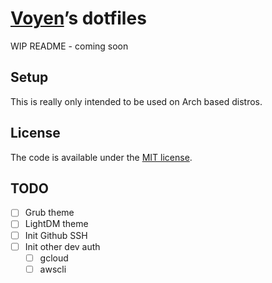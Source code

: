 # [Voyen][repo]’s dotfiles

WIP README - coming soon

## Setup

This is really only intended to be used on Arch based distros.

## License

The code is available under the [MIT license][license].

## TODO

- [ ] Grub theme
- [ ] LightDM theme
- [ ] Init Github SSH
- [ ] Init other dev auth
  - [ ] gcloud
  - [ ] awscli

<!-- Link labels: -->

[license]: LICENSE.txt
[repo]: https://github.com/Voyen
